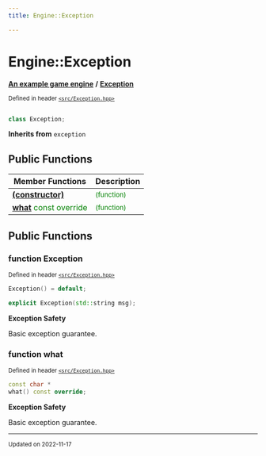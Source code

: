 ```yaml
---
title: Engine::Exception

---
```


# Engine::Exception

**[An example game engine](/libraries/group__Engine.md)** **/** 
**[Exception](/classes/classEngine_1_1Exception.md)**

<sup>Defined in header [`<src/Exception.hpp>`](/files/Exception_8hpp.md#file-exception.hpp)</sup>



```cpp

class Exception;
```



**Inherits from** `exception`

## Public Functions
| Member Functions | Description |
| -------------- | -------------- |
| **[(constructor)](/classes/classEngine_1_1Exception.md#function-exception)** |  <sup><span style="color:green">(function)</span></sup> |
| **[what](/classes/classEngine_1_1Exception.md#function-what)** <span style="color:green">const</span> <span style="color:green">override</span>|  <sup><span style="color:green">(function)</span></sup> |


## Public Functions

### function Exception


<sup>Defined in header [`<src/Exception.hpp>`](/files/Exception_8hpp.md#file-exception.hpp)</sup>

```cpp  title="(1)" 
Exception() = default;
```

```cpp  title="(2)" 
explicit Exception(std::string msg);
```



















**Exception Safety**

Basic exception guarantee.




### function what


<sup>Defined in header [`<src/Exception.hpp>`](/files/Exception_8hpp.md#file-exception.hpp)</sup>

```cpp 
const char *
what() const override;
```



















**Exception Safety**

Basic exception guarantee.








-------------------------------

<sub>Updated on 2022-11-17</sub>